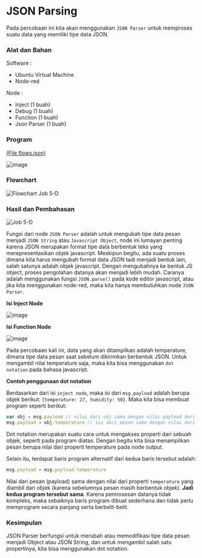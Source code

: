 # JSON Parsing
Pada percobaan ini kita akan menggunakan `JSON Parser` untuk memproses suatu data yang memiliki tipe data JSON.

### Alat dan Bahan

Software :

- Ubuntu Virtual Machine
- Node-red

Node :
- Inject (1 buah)
- Debug (1 buah)
- Function (1 buah)
- Json Parser (1 buah)

### Program 
<a href="https://github.com/cakjung/Jobsheet-Embedded/blob/main/Jobsheet%205/D%20(JSON%20Parsing)/flows%20(Job%205-D).json">(File flows.json)</a>

![image](https://github.com/cakjung/Jobsheet-Embedded/assets/128274951/cb634b7a-fec3-433a-9788-41ad0c7ab590)

### Flowchart

![Flowchart Job 5-D](https://github.com/cakjung/Jobsheet-Embedded/assets/128274951/1c9a6f5d-e537-447e-8a16-f0bb7f309b05)

### Hasil dan Pembahasan

![Job 5-D](https://github.com/cakjung/Jobsheet-Embedded/assets/128274951/a600c696-2624-4570-9bb5-3566d70311b5)

Fungsi dari node `JSON Parser` adalah untuk mengubah tipe data pesan menjadi `JSON String` atau `Javascript Object`, node ini lumayan penting karena JSON merupakan format tipe data berbentuk teks yang merepresentasikan objek javascript. Meskipun begitu, ada suatu proses dimana kita harus mengubah format data JSON tadi menjadi bentuk lain, salah satunya adalah objek javascript. Dengan mengubahnya ke bentuk JS object, proses pengolahan datanya akan menjadi lebih mudah. Caranya adalah menggunakan fungsi `JSON.parse()` pada kode editor javascript, atau jika kita menggunakan node-red, maka kita hanya membutuhkan node `JSON Parser`.

**Isi Inject Node**

![image](https://github.com/cakjung/Jobsheet-Embedded/assets/128274951/7a72b635-0a6d-4f30-a883-909f6afd73da)

**Isi Function Node**

![image](https://github.com/cakjung/Jobsheet-Embedded/assets/128274951/00bdbe67-38ca-4dce-9dae-e5267ee4c34a)

Pada percobaan kali ini, data yang akan ditampilkan adalah temperature, dimana tipe data pesan saat sebelum dikirimkan berbentuk JSON. Untuk mengambil nilai temperature saja, maka kita bisa menggunakan `dot notation` pada bahasa javascript.

**Contoh penggunaan dot notation**

Berdasarkan dari isi `inject node`, maka isi dari `msg.payload` adalah berupa objek berikut: `{temperature: 27, humidity: 50}`. Maka kita bisa membuat program seperti berikut:

```js
var obj = msg.payload // nilai dari obj sama dengan nilai payload dari properti pesan
msg.payload = obj.temperature // isi dari pesan sama dengan nilai dari properti temperature
```
Dot notation merupakan suatu cara untuk mengakses properti dari sebuah objek, seperti pada program diatas. Dengan begitu kita bisa menampilkan pesan berupa nilai dari properti temperature pada node output.

Selain itu, terdapat baris program alternatif dari kedua baris tersebut adalah:
```js
msg.payload = msg.payload.temperature
```
Nilai dari pesan (payload) sama dengan nilai dari properti `temperature` yang diambil dari objek (karena sebelumnya pesan masih berbentuk objek). **Jadi kedua program tersebut sama**. Karena pemrosesan datanya tidak kompleks, maka sebaiknya baris program dibuat sederhana dan tidak perlu memprogram secara panjang serta berbelit-belit. 

### Kesimpulan

JSON Parser berfungsi untuk merubah atau memodifikasi tipe data pesan menjadi Object atau JSON String, dan untuk mengambil salah satu propertinya, kita bisa menggunakan dot notation.
